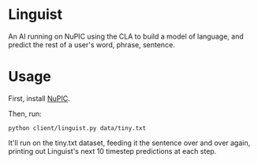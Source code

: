 Linguist
========

An AI running on NuPIC using the CLA to build a model of language, and predict the rest of a user's word, phrase, sentence.

Usage
========

First, install [NuPIC](https://github.com/numenta/nupic).

Then, run:

    python client/linguist.py data/tiny.txt

It'll run on the tiny.txt dataset, feeding it the sentence over and over again, printing out Linguist's next 10 timestep predictions at each step.
